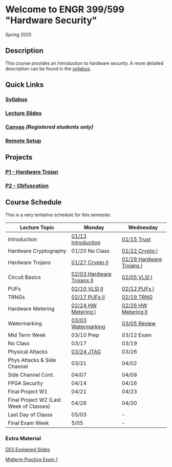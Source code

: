 # Welcome to ENGR 399/599 "Hardware Security" 

Spring 2025

## Description 

This course provides an introduction to hardware security. A more detailed description can be found in the
[syllabus](syllabus).

## Quick Links

### [Syllabus](syllabus)

### [Lecture Slides](https://github.com/engr599/lecture_slides) 

### [Canvas](https://iu.instructure.com/courses/2203310) _(Registered students only)_

### [Remote Setup](https://uisapp2.iu.edu/confluence-prd/pages/viewpage.action?pageId=280461906)

## Projects

<!-- -->
### [P1 - Hardware Trojan](https://github.com/ENGR599/p1-hardware-trojan)

### [P2 - Obfuscation](https://github.com/ENGR599/p2-obfuscation)

<!--
### [P3 - PUF](https://docs.google.com/document/d/11Hz941qJU_cjf4HVN_omOeyHqKtSY2fgvVeBXWpYglk)

### [P4 - Side-Channel](https://docs.google.com/document/d/1NiHY2dEvv5ipX64C8NP11Wd0YK_7qrlr-meexUmGDtY)

### [ P3 - Side-Channel](https://docs.google.com/document/d/1NiHY2dEvv5ipX64C8NP11Wd0YK_7qrlr-meexUmGDtY)

### [ P5 - DPA](https://docs.google.com/document/d/1GtOdPGU0sINWMGG1cTek1u6HmiOpH6PBgVper4Uqvuk)
-->

## Course Schedule

This is a very tentative schedule for this semester.

| Lecture Topic           | Monday    | Wednesday    |
|-------------------------|-----------|--------------|
| Introduction            | [01/13 Introduction](https://github.com/ENGR599/lecture_slides/blob/main/00_Intro_HW_Security.pdf) | [01/15 Trust](https://github.com/ENGR599/lecture_slides/blob/main/01_Trust.pdf) |
| Hardware Cryptography   | 01/20 No Class | [01/22 Crypto I](https://github.com/ENGR599/lecture_slides/blob/main/02_Crypto_I.pdf) | 
| Hardware Trojans        | [01/27 Crypto II](https://github.com/ENGR599/lecture_slides/blob/main/03_Crypto_II.pdf) | [01/29 Hardware Trojans I](https://github.com/ENGR599/lecture_slides/blob/main/04_Hardware_Trojans_I.pdf) |
| Circuit Basics          | [02/03 Hardware Trojans II](https://github.com/ENGR599/lecture_slides/blob/main/05_Hardware_Trojans_II.pdf) | [02/05 VLSI I](https://github.com/ENGR599/lecture_slides/blob/main/06_VLSI.pdf) |
| PUFs                    | [02/10 VLSI II](https://github.com/ENGR599/lecture_slides/blob/main/07_VLSI_II.pdf) | [02/12 PUFs I](https://github.com/ENGR599/lecture_slides/blob/main/08_PUFs_I.pdf) | 
| TRNGs                   | [02/17 PUFs II](https://github.com/ENGR599/lecture_slides/blob/main/09_PUFs_II.pdf) | [02/19 TRNG](https://github.com/ENGR599/lecture_slides/blob/main/10_TRNG.pdf) |
| Hardware Metering       | [02/24 HW Metering I](https://github.com/ENGR599/lecture_slides/blob/main/11_HW_Metering_I.pdf) | [02/26 HW Metering II](https://github.com/ENGR599/lecture_slides/blob/main/12_HW_Metering_II.pdf) |
| Watermarking            | [03/03 Watermarking](https://github.com/ENGR599/lecture_slides/blob/main/13_Watermarking_of_HW_IPs.pdf) | [03/05 Review](https://github.com/ENGR599/lecture_slides/blob/main/14_Review.pdf) |
| Mid Term Week           | 03/10 Prep | 03/12 Exam |
| No Class                | 03/17 | 03/19 |
| Physical Attacks | [03/24 JTAG](https://github.com/ENGR599/lecture_slides/blob/main/15_JTAG_Security_and_Trust.pdf) | 03/26 | 
| Phys Attacks & Side Channel   | 03/31 | 04/02 |
| Side Channel Cont.           | 04/07 | 04/09 |
| FPGA Security           | 04/14 | 04/16 |
| Final Project W1            | 04/21 | 04/23 |
| Final Project W2  (Last Week of Classes)    | 04/28 | 04/30 |
| Last Day of Classs           | 05/03 | - |
| Final Exam Week | 5/05 | - | 

### Extra Material
[DES Explained Slides](https://github.com/ENGR599/lecture_slides/blob/main/DES_Explained.pdf)

[Midterm Practice Exam 1](https://github.com/ENGR599/engr599.github.io/blob/main/midterm_practice_exam1.pdf)
